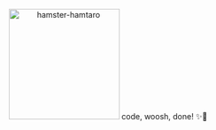 <p align="center">
<img src="https://i.ibb.co/bmcw213/hamster-hamtaro.gif" alt="hamster-hamtaro" border="0" height="200">
code, woosh, done! ✨💖
</p>
<!--
<p align="center">
<img align="center" src="http://github-profile-summary-cards.vercel.app/api/cards/profile-details?username=h4ppyb3rry&theme=radical"/>
</p>
<p align = "center">
  <img src="http://github-profile-summary-cards.vercel.app/api/cards/stats?username=h4ppyb3rry&theme=radical"/>
&nbsp;
<img src="https://github-readme-stats.vercel.app/api/top-langs/?username=h4ppyb3rry&show_icons=true&theme=radical&layout=donut"/>
</p>
**h4ppyb3rry/h4ppyb3rry** is a ✨ _special_ ✨ repository because its `README.md` (this file) appears on your GitHub profile.
Here are some ideas to get you started:
- 🔭 I’m currently working on ...
- 🌱 I’m currently learning ...
- 👯 I’m looking to collaborate on ...
- 🤔 I’m looking for help with ...
- 💬 Ask me about ...
- 📫 How to reach me: ...
- 😄 Pronouns: ...
- ⚡ Fun fact: ...
-->

